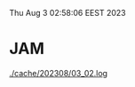 Thu Aug  3 02:58:06 EEST 2023
# JAM
<a href='./cache/202308/03_02.log'>./cache/202308/03_02.log</a>
